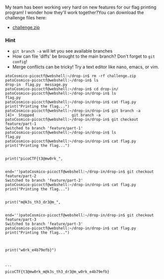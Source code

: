 My team has been working very hard on new features for our flag printing program! I wonder how they'll work together?You can download the challenge files here:

- [challenge.zip](https://artifacts.picoctf.net/c_titan/176/challenge.zip)

### Hint

- `git branch -a` will let you see available branches
- How can file 'diffs' be brought to the main branch? Don't forget to `git config`!
- Merge conflicts can be tricky! Try a text editor like nano, emacs, or vim.


````
atoCosmico-picoctf@webshell:~/drop-in$ rm -rf challenge.zip
patoCosmico-picoctf@webshell:~/drop-in$ ls
drop-in  flag.py  message.py
patoCosmico-picoctf@webshell:~/drop-in$ cd drop-in/
patoCosmico-picoctf@webshell:~/drop-in/drop-in$ ls
flag.py
patoCosmico-picoctf@webshell:~/drop-in/drop-in$ cat flag.py
print("Printing the flag...")
patoCosmico-picoctf@webshell:~/drop-in/drop-in$ git branch -a
[4]+  Stopped                 git branch -a
patoCosmico-picoctf@webshell:~/drop-in/drop-in$ git checkout feature/part-1
Switched to branch 'feature/part-1'
patoCosmico-picoctf@webshell:~/drop-in/drop-in$ ls
flag.py
patoCosmico-picoctf@webshell:~/drop-in/drop-in$ cat flag.py
print("Printing the flag...")


print("picoCTF{t3@mw0rk_",


end='')patoCosmico-picoctf@webshell:~/drop-in/drop-in$ git checkout feature/part-2
Switched to branch 'feature/part-2'
patoCosmico-picoctf@webshell:~/drop-in/drop-in$ cat flag.py
print("Printing the flag...")


print("m@k3s_th3_dr3@m_",


end='')patoCosmico-picoctf@webshell:~/drop-in/drop-in$ git checkout feature/part-3
Switched to branch 'feature/part-3'
patoCosmico-picoctf@webshell:~/drop-in/drop-in$ cat flag.py
print("Printing the flag...")



print("w0rk_e4b79efb}")



```
picoCTF{t3@mw0rk_m@k3s_th3_dr3@m_w0rk_e4b79efb}
